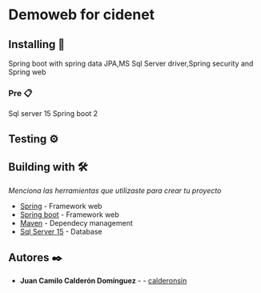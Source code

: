 # Demoweb for cidenet



## Installing 🚀
Spring boot with spring data JPA,MS Sql Server driver,Spring security and Spring web

### Pre 📋
Sql server 15
Spring boot 2

## Testing ⚙️


## Building with  🛠️

_Menciona las herramientas que utilizaste para crear tu proyecto_

* [Spring](https://spring.io/projects/spring-boot) - Framework web
* [Spring boot](http://www.dropwizard.io/1.0.2/docs/) - Framework web
* [Maven](https://spring.io/projects/spring-framework) - Dependecy management
* [Sql Server 15](https://www.microsoft.com/es-es/sql-server/) - Database

## Autores ✒️


* **Juan Camilo Calderón Domínguez** - - [calderonsin](https://github.com/calderonsin)
